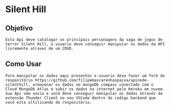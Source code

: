 # Silent Hill

## Objetivo

    Esta Api deve catalogar os principais personagens da saga de jogos de terror Silent Hill, o usuario deve conseguir manipular os dados da API livremente atravez de um CRUD.

## Como Usar

    Para manipular os dados aqui presentes o usuario deve fazer um fork do respositório https://github.com/filipemascarenhaspaiva/apinode-silenthill, armazenar os dados no mongoDb compass conectado com o Cloud MongoDb Atlas e subir os dados na internet pelo Heroku em nuvem. Sua Api vem vazia e você deve conseguir manipular os dados atravéz da extensão Thunder Client no seu VSCode dentro do codigo backend que você esta ultilizando do respositório.